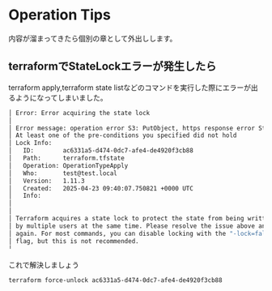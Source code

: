 # Operation Tips
内容が溜まってきたら個別の章として外出しします。

## terraformでStateLockエラーが発生したら
terraform apply,terraform state listなどのコマンドを実行した際にエラーが出るようになってしまいました。

```bash
│ Error: Error acquiring the state lock
│
│ Error message: operation error S3: PutObject, https response error StatusCode: 412, <RequestID>, api error PreconditionFailed:
│ At least one of the pre-conditions you specified did not hold
│ Lock Info:
│   ID:        ac6331a5-d474-0dc7-afe4-de4920f3cb88
│   Path:      terraform.tfstate
│   Operation: OperationTypeApply
│   Who:       test@test.local
│   Version:   1.11.3
│   Created:   2025-04-23 09:40:07.750821 +0000 UTC
│   Info:
│
│
│ Terraform acquires a state lock to protect the state from being written
│ by multiple users at the same time. Please resolve the issue above and try
│ again. For most commands, you can disable locking with the "-lock=false"
│ flag, but this is not recommended.
╵
```

これで解決しましょう
```bash
terraform force-unlock ac6331a5-d474-0dc7-afe4-de4920f3cb88
```


